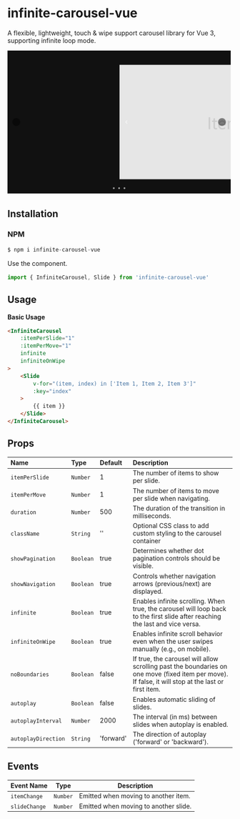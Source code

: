 # infinite-carousel-vue

A flexible, lightweight, touch & wipe support carousel library for Vue 3, supporting infinite loop mode.

<img src="https://raw.githubusercontent.com/letrungtan/infinite-carousel-vue/refs/heads/main/src/assets/t-carousel.svg" width="500" />

## Installation
### NPM
```js
$ npm i infinite-carousel-vue
```
Use the component.
```js
import { InfiniteCarousel, Slide } from 'infinite-carousel-vue'
```
## Usage

**Basic Usage**
```html
<InfiniteCarousel 
    :itemPerSlide="1"
    :itemPerMove="1"
    infinite
    infiniteOnWipe
>
    <Slide 
        v-for="(item, index) in ['Item 1, Item 2, Item 3']"
        :key="index"
    >
        {{ item }}
    </Slide>
</InfiniteCarousel>
```

## Props

| Name                | Type       | Default    | Description                       |
| :------------------ | :--------- | :--------- | :-------------------------------- |
| `itemPerSlide`      | `Number`   | 1          | The number of items to show per slide.  |
| `itemPerMove`       | `Number`   | 1          | The number of items to move per slide when navigating.  |
| `duration`          | `Number`   | 500        | The duration of the transition in milliseconds.  |
| `className`         | `String`   | ''         | Optional CSS class to add custom styling to the carousel container  |
| `showPagination`    | `Boolean`  | true       | Determines whether dot pagination controls should be visible.  |
| `showNavigation`    | `Boolean`  | true       | Controls whether navigation arrows (previous/next) are displayed.  |
| `infinite`          | `Boolean`  | true       | Enables infinite scrolling. When true, the carousel will loop back to the first slide after reaching the last and vice versa.  |
| `infiniteOnWipe  `  | `Boolean`  | true       | Enables infinite scroll behavior even when the user swipes manually (e.g., on mobile).  |
| `noBoundaries  `    | `Boolean`  | false      | If true, the carousel will allow scrolling past the boundaries on one move (fixed item per move). If false, it will stop at the last or first item.  |
| `autoplay`          | `Boolean`  | false      | Enables automatic sliding of slides.    |
| `autoplayInterval`  | `Number`   | 2000       | The interval (in ms) between slides when autoplay is enabled. |
| `autoplayDirection` | `String`   | 'forward'  | The direction of autoplay ('forward' or 'backward'). |

## Events

| Event Name     | Type       | Description                                                |
|----------------| ---------- | ---------------------------------------------------------- |
| `itemChange`   | `Number`   | Emitted when moving to another item.                       |
| `slideChange`  | `Number`   | Emitted when moving to another slide.                      |
